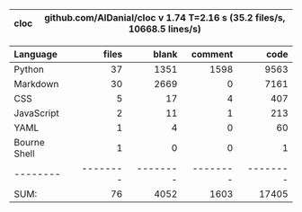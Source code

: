 cloc|github.com/AlDanial/cloc v 1.74  T=2.16 s (35.2 files/s, 10668.5 lines/s)
--- | ---

Language|files|blank|comment|code
:-------|-------:|-------:|-------:|-------:
Python|37|1351|1598|9563
Markdown|30|2669|0|7161
CSS|5|17|4|407
JavaScript|2|11|1|213
YAML|1|4|0|60
Bourne Shell|1|0|0|1
--------|--------|--------|--------|--------
SUM:|76|4052|1603|17405
